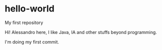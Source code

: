 # hello-world
My first repository

Hi!
Alessandro here, I like Java, IA and other stuffs beyond programming.

I'm doing my first commit.
